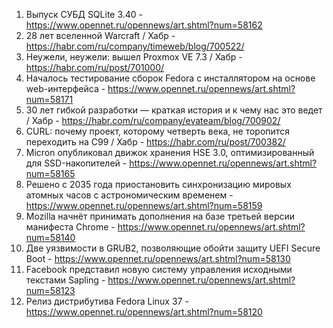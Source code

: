 1. Выпуск СУБД SQLite 3.40 - https://www.opennet.ru/opennews/art.shtml?num=58162
1. 28 лет вселенной Warcraft / Хабр - https://habr.com/ru/company/timeweb/blog/700522/
1. Неужели, неужели: вышел Proxmox VE 7.3 / Хабр - https://habr.com/ru/post/701000/
1. Началось тестирование сборок Fedora с инсталлятором на основе web-интерфейса - https://www.opennet.ru/opennews/art.shtml?num=58171
1. 30 лет гибкой разработки — краткая история и к чему нас это ведет / Хабр - https://habr.com/ru/company/evateam/blog/700902/
1. CURL: почему проект, которому четверть века, не торопится переходить на C99 / Хабр - https://habr.com/ru/post/700382/
1. Micron опубликовал движок хранения HSE 3.0, оптимизированный для SSD-накопителей - https://www.opennet.ru/opennews/art.shtml?num=58165
1. Решено с 2035 года приостановить синхронизацию мировых атомных часов с астрономическим временем - https://www.opennet.ru/opennews/art.shtml?num=58159
1. Mozilla начнёт принимать дополнения на базе третьей версии манифеста Chrome - https://www.opennet.ru/opennews/art.shtml?num=58140
1. Две уязвимости в GRUB2, позволяющие обойти защиту UEFI Secure Boot - https://www.opennet.ru/opennews/art.shtml?num=58130
1. Facebook представил новую систему управления исходными текстами Sapling - https://www.opennet.ru/opennews/art.shtml?num=58123
1. Релиз дистрибутива Fedora Linux 37 - https://www.opennet.ru/opennews/art.shtml?num=58120
